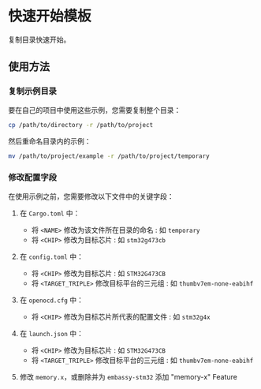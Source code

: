 # 快速开始模板

复制目录快速开始。

## 使用方法

### 复制示例目录

要在自己的项目中使用这些示例，您需要复制整个目录：

```bash
cp /path/to/directory -r /path/to/project
```

然后重命名目录内的示例：

```bash
mv /path/to/project/example -r /path/to/project/temporary
```

### 修改配置字段

在使用示例之前，您需要修改以下文件中的关键字段：

1. 在 `Cargo.toml` 中：
    - 将 `<NAME>` 修改为该文件所在目录的命名 : 如 `temporary`
    - 将 `<CHIP>` 修改为目标芯片 : 如 `stm32g473cb`

2. 在 `config.toml` 中：
    - 将 `<CHIP>` 修改为目标芯片 : 如 `STM32G473CB`
    - 将 `<TARGET_TRIPLE>` 修改目标平台的三元组 : 如 `thumbv7em-none-eabihf`

3. 在 `openocd.cfg` 中：
    - 将 `<CHIP>` 修改为目标芯片所代表的配置文件 : 如 `stm32g4x`

4. 在 `launch.json` 中：
    - 将 `<CHIP>` 修改为目标芯片 : 如 `STM32G473CB`
    - 将 `<TARGET_TRIPLE>` 修改目标平台的三元组 : 如 `thumbv7em-none-eabihf`

5. 修改 `memory.x`，或删除并为 `embassy-stm32` 添加 "memory-x" Feature

